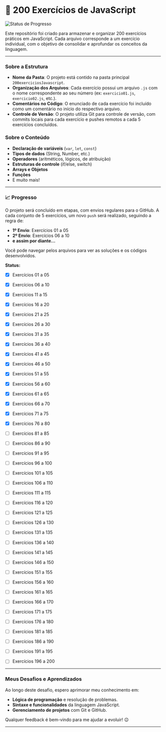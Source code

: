 
# 🚀 200 Exercícios de JavaScript
![Status de Progresso](https://img.shields.io/badge/Progresso-Em%20Andamento-yellowgreen)

Este repositório foi criado para armazenar e organizar 200 exercícios práticos em JavaScript. Cada arquivo corresponde a um exercício individual, com o objetivo de consolidar e aprofundar os conceitos da linguagem.

---

### Sobre a Estrutura 

- **Nome da Pasta**: O projeto está contido na pasta principal `200exerciciosJavascript`.
- **Organização dos Arquivos**: Cada exercício possui um arquivo `.js` com o nome correspondente ao seu número (ex: `exercicio01.js`, `exercicio02.js`, etc.).
- **Comentários no Código**: O enunciado de cada exercício foi incluído como um comentário no início do respectivo arquivo.
- **Controle de Versão**: O projeto utiliza Git para controle de versão, com commits locais para cada exercício e pushes remotos a cada 5 exercícios concluídos.

### Sobre o Conteúdo

- **Declaração de variáveis** (`var`, `let`, `const`)
- **Tipos de dados** (String, Number, etc.)
- **Operadores** (aritméticos, lógicos, de atribuição)
- **Estruturas de controle** (if/else, switch)
- **Arrays e Objetos**
- **Funções**
- E muito mais!

---

### 📈 Progresso 


O projeto será concluído em etapas, com envios regulares para o GitHub. A cada conjunto de 5 exercícios, um novo `push` será realizado, seguindo a regra de:

- **1º Envio**: Exercícios 01 a 05
- **2º Envio**: Exercícios 06 a 10
- **e assim por diante...**

Você pode navegar pelos arquivos para ver as soluções e os códigos desenvolvidos.

**Status:**
- [x] Exercícios 01 a 05
- [x] Exercícios 06 a 10
- [x] Exercícios 11 a 15
- [x] Exercícios 16 a 20
- [x] Exercícios 21 a 25
- [x] Exercícios 26 a 30
- [x] Exercícios 31 a 35
- [x] Exercícios 36 a 40
- [X] Exercícios 41 a 45
- [x] Exercícios 46 a 50
- [x] Exercícios 51 a 55
- [x] Exercícios 56 a 60  
- [x] Exercícios 61 a 65  
- [x] Exercícios 66 a 70  
- [x] Exercícios 71 a 75  
- [x] Exercícios 76 a 80  
- [ ] Exercícios 81 a 85  
- [ ] Exercícios 86 a 90  
- [ ] Exercícios 91 a 95  
- [ ] Exercícios 96 a 100  
- [ ] Exercícios 101 a 105  
- [ ] Exercícios 106 a 110  
- [ ] Exercícios 111 a 115  
- [ ] Exercícios 116 a 120  
- [ ] Exercícios 121 a 125  
- [ ] Exercícios 126 a 130  
- [ ] Exercícios 131 a 135  
- [ ] Exercícios 136 a 140  
- [ ] Exercícios 141 a 145  
- [ ] Exercícios 146 a 150  
- [ ] Exercícios 151 a 155  
- [ ] Exercícios 156 a 160  
- [ ] Exercícios 161 a 165  
- [ ] Exercícios 166 a 170  
- [ ] Exercícios 171 a 175  
- [ ] Exercícios 176 a 180  
- [ ] Exercícios 181 a 185  
- [ ] Exercícios 186 a 190  
- [ ] Exercícios 191 a 195  
- [ ] Exercícios 196 a 200 


---

### Meus Desafios e Aprendizados

Ao longo deste desafio, espero aprimorar meu conhecimento em:

- **Lógica de programação** e resolução de problemas.
- **Sintaxe e funcionalidades** da linguagem JavaScript.
- **Gerenciamento de projetos** com Git e GitHub.

Qualquer feedback é bem-vindo para me ajudar a evoluir! 😉

---

